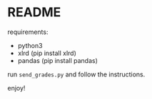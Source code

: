 # README

requirements:

- python3
- xlrd (pip install xlrd)
- pandas (pip install pandas)

run `send_grades.py` and follow the instructions.

enjoy!
